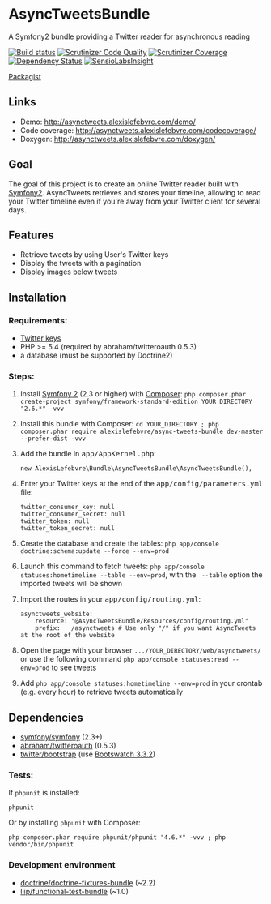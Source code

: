 # AsyncTweetsBundle

A Symfony2 bundle providing a Twitter reader for asynchronous reading

[![Build status][Travis Master image]][Travis Master] [![Scrutinizer Code Quality][Scrutinizer image]][Scrutinizer] [![Scrutinizer Coverage][Scrutinizer Coverage Image]][Scrutinizer Coverage] [![Dependency Status][Dependency Status Image]][Dependency Status] [![SensioLabsInsight][SensioLabsInsight Image]][SensioLabsInsight]

[Packagist][Packagist]

## Links

 - Demo: http://asynctweets.alexislefebvre.com/demo/
 - Code coverage: http://asynctweets.alexislefebvre.com/codecoverage/
 - Doxygen: http://asynctweets.alexislefebvre.com/doxygen/

## Goal

The goal of this project is to create an online Twitter reader built with [Symfony2][Symfony2].
AsyncTweets retrieves and stores your timeline, allowing to read your Twitter timeline even if you're away from your Twitter client for several days.

## Features

 - Retrieve tweets by using User's Twitter keys
 - Display the tweets with a pagination
 - Display images below tweets

## Installation

### Requirements:

 - [Twitter keys][Twitter keys]
 - PHP >= 5.4 (required by abraham/twitteroauth 0.5.3)
 - a database (must be supported by Doctrine2)

### Steps:
 
 1. Install [Symfony 2][Symfony2 GitHub] (2.3 or higher) with [Composer][Composer]: `php composer.phar create-project symfony/framework-standard-edition YOUR_DIRECTORY "2.6.*" -vvv`
 2. Install this bundle with Composer: `cd YOUR_DIRECTORY ; php composer.phar require alexislefebvre/async-tweets-bundle dev-master --prefer-dist -vvv`
 3. Add the bundle in <kbd>app/AppKernel.php</kbd>:
 
        new AlexisLefebvre\Bundle\AsyncTweetsBundle\AsyncTweetsBundle(),

 4. Enter your Twitter keys at the end of the <kbd>app/config/parameters.yml</kbd> file:

        twitter_consumer_key: null
        twitter_consumer_secret: null
        twitter_token: null
        twitter_token_secret: null
   
 5. Create the database and create the tables: `php app/console doctrine:schema:update --force --env=prod`
 6. Launch this command to fetch tweets: `php app/console statuses:hometimeline --table --env=prod`, with the ` --table` option the imported tweets will be shown
 7. Import the routes in your <kbd>app/config/routing.yml</kbd>:
 
        asynctweets_website:
            resource: "@AsyncTweetsBundle/Resources/config/routing.yml"
            prefix:   /asynctweets # Use only "/" if you want AsyncTweets at the root of the website

 8. Open the page with your browser `.../YOUR_DIRECTORY/web/asynctweets/` or use the following command `php app/console statuses:read --env=prod` to see tweets
 9. Add `php app/console statuses:hometimeline --env=prod` in your crontab (e.g. every hour) to retrieve tweets automatically

## Dependencies
 - [symfony/symfony][Symfony2 GitHub] (2.3+)
 - [abraham/twitteroauth][twitteroauth] (0.5.3)
 - [twitter/bootstrap][Twitter Bootstrap] (use [Bootswatch 3.3.2][Bootstrap CDN])


### Tests:

If `phpunit` is installed:

    phpunit

Or by installing `phpunit` with Composer:

    php composer.phar require phpunit/phpunit "4.6.*" -vvv ; php vendor/bin/phpunit

### Development environment

 - [doctrine/doctrine-fixtures-bundle][doctrine-fixtures-bundle] (~2.2)
 - [liip/functional-test-bundle][functional-test-bundle] (~1.0)

[Packagist]: https://packagist.org/packages/alexislefebvre/async-tweets-bundle

[Symfony2]: http://symfony.com/
[Twitter keys]: https://apps.twitter.com/
[Symfony2 GitHub]: https://github.com/symfony/symfony
[Composer]: https://getcomposer.org/download/

[Travis Master image]: https://travis-ci.org/alexislefebvre/AsyncTweetsBundle.svg?branch=master
[Travis Master]: https://travis-ci.org/alexislefebvre/AsyncTweetsBundle
[Scrutinizer image]: https://scrutinizer-ci.com/g/alexislefebvre/AsyncTweetsBundle/badges/quality-score.png?b=master
[Scrutinizer]: https://scrutinizer-ci.com/g/alexislefebvre/AsyncTweetsBundle/?branch=master
[Scrutinizer Coverage image]: https://scrutinizer-ci.com/g/alexislefebvre/AsyncTweetsBundle/badges/coverage.png?b=master
[Scrutinizer Coverage]: https://scrutinizer-ci.com/g/alexislefebvre/AsyncTweetsBundle/?branch=master
[Dependency Status Image]: https://www.versioneye.com/user/projects/5523d4ac971f7847ca0006cd/badge.svg?style=flat
[Dependency Status]: https://www.versioneye.com/user/projects/5523d4ac971f7847ca0006cd
[SensioLabsInsight Image]: https://insight.sensiolabs.com/projects/00d3eb84-0c1c-471c-9f76-d8abe41a647d/mini.png
[SensioLabsInsight]: https://insight.sensiolabs.com/projects/00d3eb84-0c1c-471c-9f76-d8abe41a647d
[twitteroauth]: https://github.com/abraham/twitteroauth
[Twitter Bootstrap]: https://github.com/twbs/bootstrap
[Bootstrap CDN]: http://www.bootstrapcdn.com/#bootswatch_tab
[doctrine-fixtures-bundle]: https://github.com/doctrine/DoctrineFixturesBundle
[functional-test-bundle]: https://github.com/liip/LiipFunctionalTestBundle
